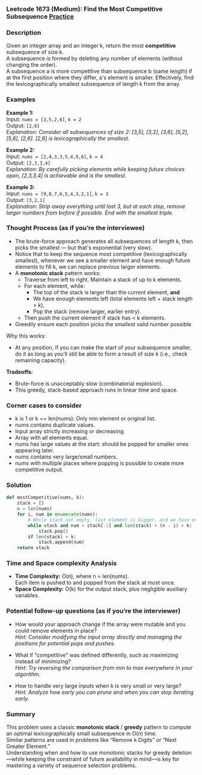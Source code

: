 ### Leetcode 1673 (Medium): Find the Most Competitive Subsequence [Practice](https://leetcode.com/problems/find-the-most-competitive-subsequence)

### Description  
Given an integer array and an integer k, return the most **competitive** subsequence of size k.  
A subsequence is formed by deleting any number of elements (without changing the order).  
A subsequence a is more competitive than subsequence b (same length) if at the first position where they differ, a's element is smaller. Effectively, find the lexicographically smallest subsequence of length k from the array.

### Examples  

**Example 1:**  
Input: `nums = [3,5,2,6]`, `k = 2`  
Output: `[2,6]`  
*Explanation: Consider all subsequences of size 2: [3,5], [3,2], [3,6], [5,2], [5,6], [2,6]. [2,6] is lexicographically the smallest.*

**Example 2:**  
Input: `nums = [2,4,3,3,5,4,9,6]`, `k = 4`  
Output: `[2,3,3,4]`  
*Explanation: By carefully picking elements while keeping future choices open, [2,3,3,4] is achievable and is the smallest.*

**Example 3:**  
Input: `nums = [9,8,7,6,5,4,3,2,1]`, `k = 3`  
Output: `[3,2,1]`  
*Explanation: Strip away everything until last 3, but at each step, remove larger numbers from before if possible. End with the smallest triple.*

### Thought Process (as if you’re the interviewee)  
- The brute-force approach generates all subsequences of length k, then picks the smallest — but that's exponential (very slow).
- Notice that to keep the sequence most competitive (lexicographically smallest), whenever we see a smaller element and have enough future elements to fill k, we can replace previous larger elements.
- A **monotonic stack** pattern works:  
    - Traverse from left to right. Maintain a stack of up to k elements.
    - For each element, while:
        - The top of the stack is larger than the current element, **and**
        - We have enough elements left (total elements left + stack length > k),  
        - Pop the stack (remove larger, earlier entry).
    - Then push the current element if stack has < k elements.
- Greedily ensure each position picks the smallest valid number possible.

Why this works:
- At any position, if you can make the start of your subsequence smaller, do it as long as you’ll still be able to form a result of size k (i.e., check remaining capacity).

**Tradeoffs:**  
- Brute-force is unacceptably slow (combinatorial explosion).
- This greedy, stack-based approach runs in linear time and space.

### Corner cases to consider  
- k is 1 or k == len(nums): Only min element or original list.
- nums contains duplicate values.
- Input array strictly increasing or decreasing.
- Array with all elements equal.
- nums has large values at the start: should be popped for smaller ones appearing later.
- nums contains very large/small numbers.
- nums with multiple places where popping is possible to create more competitive output.

### Solution

```python
def mostCompetitive(nums, k):
    stack = []
    n = len(nums)
    for i, num in enumerate(nums):
        # While stack not empty, last element is bigger, and we have enough left to fill k
        while stack and num < stack[-1] and len(stack) + (n - i) > k:
            stack.pop()
        if len(stack) < k:
            stack.append(num)
    return stack
```

### Time and Space complexity Analysis  

- **Time Complexity:** O(n), where n = len(nums).  
  Each item is pushed to and popped from the stack at most once.
- **Space Complexity:** O(k) for the output stack, plus negligible auxiliary variables.

### Potential follow-up questions (as if you’re the interviewer)  

- How would your approach change if the array were mutable and you could remove elements in place?  
  *Hint: Consider modifying the input array directly and managing the positions for potential pops and pushes.*

- What if "competitive" was defined differently, such as maximizing instead of minimizing?  
  *Hint: Try reversing the comparison from min to max everywhere in your algorithm.*

- How to handle very large inputs when k is very small or very large?  
  *Hint: Analyze how early you can prune and when you can stop iterating early.*

### Summary
This problem uses a classic **monotonic stack** / **greedy** pattern to compute an optimal lexicographically small subsequence in O(n) time.  
Similar patterns are used in problems like “Remove k Digits” or “Next Greater Element.”  
Understanding when and how to use monotonic stacks for greedy deletion—while keeping the constraint of future availability in mind—is key for mastering a variety of sequence selection problems.
